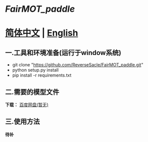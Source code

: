**_FairMOT_paddle_**
===
**[简体中文](https://github.com/ReverseSacle/FairMOT_paddle/blob/main/README_cn.md) | [English](https://github.com/ReverseSacle/FairMOT_paddle/blob/main/README_English.md)**
===

一.工具和环境准备(运行于window系统)
---
* git clone "https://github.com/ReverseSacle/FairMOT_paddle.git"
* python setup.py install
* pip install -r requirements.txt

二.需要的模型文件
---
**下载：** [百度网盘(暂无)]()

三.使用方法
---
**待补**
